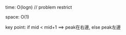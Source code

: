 ​time: O(logn) // problem restrict

​space: O(1)

​key point: if mid < mid+1 ==> peak在右邊, else peak左邊
